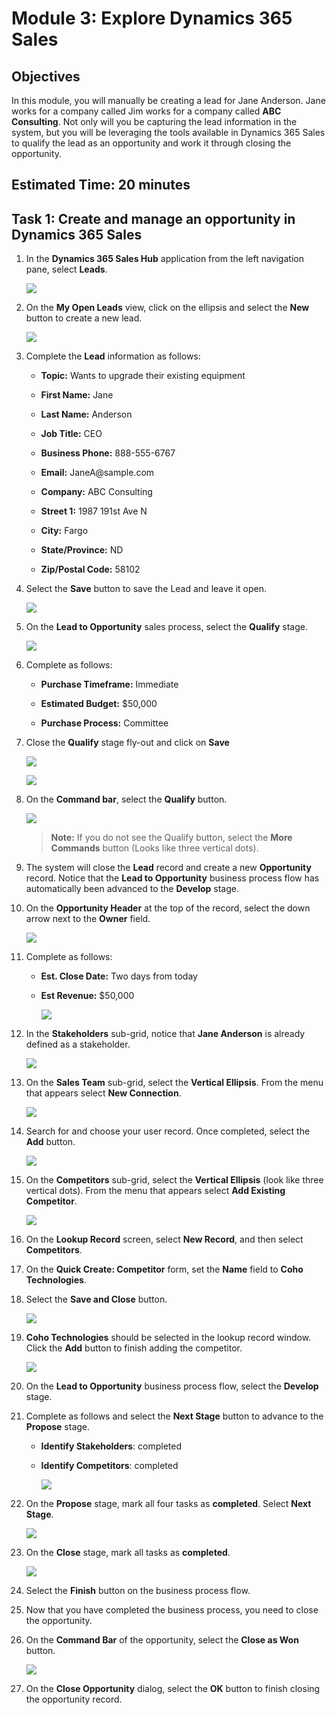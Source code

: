 
# Module 3: Explore Dynamics 365 Sales

## Objectives

In this module, you will manually be creating a lead for Jane Anderson. Jane works for a company called Jim works for a company called **ABC Consulting**. Not only will you be capturing the lead information in the system, but you will be leveraging the tools available in Dynamics 365 Sales to qualify the lead as an opportunity and work it through closing the opportunity.

## Estimated Time: 20 minutes

## Task 1: Create and manage an opportunity in Dynamics 365 Sales 

1. In the **Dynamics 365 Sales Hub** application from the left navigation pane, select **Leads**.

   ![](./media/pp29.png)

1. On the **My Open Leads** view, click on the ellipsis and select the **New** button to create a new lead.

   ![](./media/pp30.png)

1. Complete the **Lead** information as follows:

	- **Topic:** Wants to upgrade their existing equipment 

	- **First Name:** Jane

	- **Last Name:** Anderson 

	- **Job Title:** CEO

	- **Business Phone:** 888-555-6767

	- **Email:** JaneA<inject key="DeploymentID" enableCopy="false" />@sample.com

	- **Company:** ABC Consulting 

	- **Street 1:** 1987 191st Ave N

	- **City:** Fargo

	- **State/Province:** ND

	- **Zip/Postal Code:** 58102

1. Select the **Save** button to save the Lead and leave it open.

   ![](./media/pp31.png)

1. On the **Lead to Opportunity** sales process, select the **Qualify** stage.

   ![](./media/pp32.png)

1. Complete as follows:

	- **Purchase Timeframe:** Immediate

	- **Estimated Budget:** $50,000

	- **Purchase Process:** Committee

1. Close the **Qualify** stage fly-out and click on **Save**

   ![](./media/pp33.png)

   ![](./media/pp34.png)

1. On the **Command bar**, select the **Qualify** button.

    ![](./media/pp35.png)
 
     > **Note:** If you do not see the Qualify button, select the **More Commands** button (Looks like three vertical dots).

1. The system will close the **Lead** record and create a new **Opportunity** record. Notice that the **Lead to Opportunity** business process flow has automatically been advanced to the **Develop** stage.

1. On the **Opportunity Header** at the top of the record, select the down arrow next to the **Owner** field.

    ![](./media/pp36.png)

1. Complete as follows:

   - **Est. Close Date:** Two days from today

   - **Est Revenue:** $50,000

        ![](./media/pp37.png)

1. In the **Stakeholders** sub-grid, notice that **Jane Anderson** is already defined as a stakeholder.

    ![](./media/pp38.png)

1. On the **Sales Team** sub-grid, select the **Vertical Ellipsis**. From the menu that appears select **New Connection**.

   ![](./media/pp39.png)

1. Search for and choose your user record. Once completed, select the **Add** button.

   ![](./media/pp40.png)

1. On the **Competitors** sub-grid, select the **Vertical Ellipsis** (look like three vertical dots). From the menu that appears select **Add Existing Competitor**.

   ![](./media/pp41.png)

1. On the **Lookup Record** screen, select **New Record**, and then select **Competitors**.

1. On the **Quick Create: Competitor** form, set the **Name** field to **Coho Technologies**.

1. Select the **Save and Close** button.

   ![](./media/pp42.png)

1. **Coho Technologies** should be selected in the lookup record window. Click the **Add** button to finish adding the competitor.

   ![](./media/pp43.png)

1. On the **Lead to Opportunity** business process flow, select the **Develop** stage.

1. Complete as follows and select the **Next Stage** button to advance to the **Propose** stage.

	- **Identify Stakeholders**: completed

	- **Identify Competitors**: completed

         ![](./media/pp44.png)

1. On the **Propose** stage, mark all four tasks as **completed**. Select **Next Stage**.

    ![](./media/pp45.png)

1. On the **Close** stage, mark all tasks as **completed**.

   ![](./media/pp46.png)

1. Select the **Finish** button on the business process flow.

1. Now that you have completed the business process, you need to close the opportunity.

1. On the **Command Bar** of the opportunity, select the **Close as Won** button.

    ![](./media/pp47.png)

1. On the **Close Opportunity** dialog, select the **OK** button to finish closing the opportunity record.
